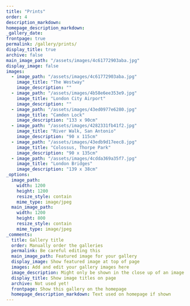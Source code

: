 ```yaml
---
title: "Prints"
order: 4
description_markdown: 
homepage_description_markdown: 
_gallery_date:
frontpage: true
permalink: /gallery/prints/
display_title: true
archive: false
main_image_path: "/assets/images/4c61772903aba.jpg"
display_image: false
images:
  - image_path: "/assets/images/4c61772903aba.jpg"
    image_title: "The Westway"
    image_description: ""
  - image_path: "/assets/images/4b58e6ee353e9.jpg"
    image_title: "London City Airport"
    image_description: ""
  - image_path: "/assets/images/43ed0977e6280.jpg"
    image_title: "Camden Lock"
    image_description: "133 x 90cm"
  - image_path: "/assets/images/4282331fb41f2.jpg"
    image_title: "River Walk, San Antonio"
    image_description: "90 x 115cm"
  - image_path: "/assets/images/43edb9d17eec8.jpg"
    image_title: "Colossus, Thorpe Park"
    image_description: "90 x 135cm"
  - image_path: "/assets/images/4cdda369a35f7.jpg"
    image_title: "London Bridges"
    image_description: "139 x 38cm"
_options:
  image_path:
    width: 1200
    height: 1200
    resize_style: contain
    mime_type: image/jpeg
  main_image_path:
    width: 1200
    height: 800
    resize_style: contain
    mime_type: image/jpeg
_comments:
  title: Gallery title
  order: Manually order the galleries
  permalink: Be careful editing this
  main_image_path: Featured image for your gallery
  display_image: Show featured image at top of page
  images: Add and edit your gallery images here
  image_description: Might only be shown in the close up of an image
  display_title: Show image titles on page
  archive: Not used yet!
  frontpage: Show this gallery on the homepage
  homepage_description_markdown: Text used on homepage if shown
---
```

